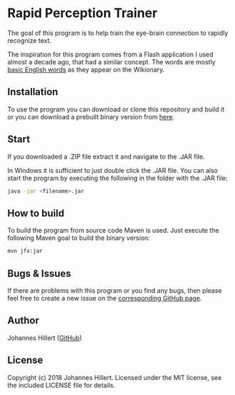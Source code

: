 # Rapid Perception Trainer
The goal of this program is to help train the eye-brain connection to rapidly recognize text.

The inspiration for this program comes from a Flash application I used almost a decade ago, that had a similar concept.
The words are mostly [basic English words](https://en.wiktionary.org/wiki/Category:English_basic_words) as they appear on the Wikionary.

## Installation
To use the program you can download or clone this repository and build it or you can download a prebuilt binary version from <a href="http://www.infokin.org/index.php?id=3" target="_blank">here</a>.

## Start
If you downloaded a .ZIP file extract it and navigate to the .JAR file.

In Windows it is sufficient to just double click the .JAR file.
You can also start the program by executing the following in the folder with the .JAR file:

~~~bash
java -jar <filename>.jar
~~~

## How to build
To build the program from source code Maven is used.
Just execute the following Maven goal to build the binary version:

~~~bash
mvn jfx:jar
~~~

## Bugs & Issues
If there are problems with this program or you find any bugs, then please feel free to create a new issue on the
[corresponding GitHub page](https://github.com/clovergaze/rapid-perception-trainer/issues).

## Author
Johannes Hillert ([GitHub](https://github.com/clovergaze))

## License
Copyright (c) 2018 Johannes Hillert. Licensed under the MIT license, see the included LICENSE file for details.